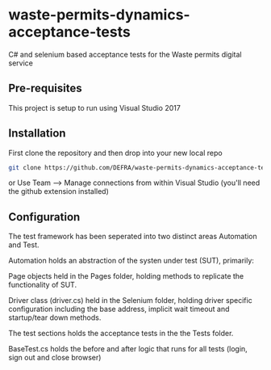 # waste-permits-dynamics-acceptance-tests
C# and selenium based acceptance tests for the Waste permits digital service

## Pre-requisites

This project is setup to run using Visual Studio 2017


## Installation

First clone the repository and then drop into your new local repo

```bash
git clone https://github.com/DEFRA/waste-permits-dynamics-acceptance-tests.git && cd waste-permits-dynamics-acceptance-tests
```
or Use Team --> Manage connections from within Visual Studio (you'll need the github extension installed)

## Configuration
The test framework has been seperated into two distinct areas Automation and Test.

Automation holds an abstraction of the systen under test (SUT), primarily:

Page objects held in the Pages folder, holding methods to replicate the functionality of SUT.

Driver class (driver.cs) held in the Selenium folder, holding driver specific configuration including the base address,
implicit wait timeout and startup/tear down methods.

The test sections holds the acceptance tests in the the Tests folder.

BaseTest.cs holds the before and after logic that runs for all tests (login, sign out and close browser)





